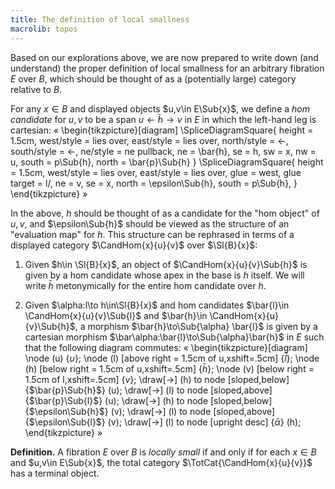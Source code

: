```yaml
---
title: The definition of local smallness
macrolib: topos
---
```


Based on our explorations above, we are now prepared to write down (and
understand) the proper definition of local smallness for an arbitrary fibration
$E$ over $B$, which should be thought of as a (potentially large) category
relative to $B$.

For any $x\in B$ and displayed objects $u,v\in E\Sub{x}$, we define a *hom
candidate* for $u,v$ to be a span $u\leftarrow \bar{h} \rightarrow v$ in $E$ in which the left-hand leg is cartesian:
«
\begin{tikzpicture}[diagram]
\SpliceDiagramSquare<l/>{
  height = 1.5cm,
  west/style = lies over,
  east/style = lies over,
  north/style = <-,
  south/style = <-,
  ne/style = ne pullback,
  ne = \bar{h},
  se = h,
  sw = x,
  nw = u,
  south = p\Sub{h},
  north = \bar{p}\Sub{h}
}
\SpliceDiagramSquare<r/>{
  height = 1.5cm,
  west/style = lies over,
  east/style = lies over,
  glue = west,
  glue target = l/,
  ne = v,
  se = x,
  north = \epsilon\Sub{h},
  south = p\Sub{h},
}
\end{tikzpicture}
»

In the above, $h$ should be thought of as a candidate for the "hom object" of $u,v$,
and $\epsilon\Sub{h}$ should be viewed as the structure of an "evaluation map" for $h$.
This structure can be rephrased in terms of a displayed category $\CandHom{x}{u}{v}$ over $\Sl{B}{x}$:

1. Given $h\in \Sl{B}{x}$, an object of $\CandHom{x}{u}{v}\Sub{h}$ is given by a hom candidate
   whose apex in the base is $h$ itself. We will write $\bar{h}$ metonymically
   for the entire hom candidate over $h$.

2. Given $\alpha:l\to h\in\Sl{B}{x}$ and hom candidates $\bar{l}\in \CandHom{x}{u}{v}\Sub{l}$ and
   $\bar{h}\in \CandHom{x}{u}{v}\Sub{h}$, a morphism $\bar{h}\to\Sub{\alpha} \bar{l}$ is given by a
   cartesian morphism $\bar\alpha:\bar{l}\to\Sub{\alpha}\bar{h}$ in $E$ such that the
   following diagram commutes:
   «
   \begin{tikzpicture}[diagram]
     \node (u) {$u$};
     \node (l) [above right = 1.5cm of u,xshift=.5cm] {$\bar{l}$};
     \node (h) [below right = 1.5cm of u,xshift=.5cm] {$\bar{h}$};
     \node (v) [below right = 1.5cm of l,xshift=.5cm] {$v$};
     \draw[->] (h) to node [sloped,below] {$\bar{p}\Sub{h}$} (u);
     \draw[->] (l) to node [sloped,above] {$\bar{p}\Sub{l}$} (u);
     \draw[->] (h) to node [sloped,below] {$\epsilon\Sub{h}$} (v);
     \draw[->] (l) to node [sloped,above] {$\epsilon\Sub{l}$} (v);
     \draw[->] (l) to node [upright desc] {$\bar\alpha$} (h);
   \end{tikzpicture}
   »

**Definition.** A fibration $E$ over $B$ is *locally small* if and only if for
each $x\in B$ and $u,v\in E\Sub{x}$, the total category $\TotCat{\CandHom{x}{u}{v}}$
has a terminal object.

